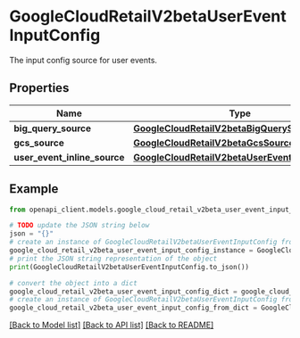 # GoogleCloudRetailV2betaUserEventInputConfig

The input config source for user events.

## Properties

Name | Type | Description | Notes
------------ | ------------- | ------------- | -------------
**big_query_source** | [**GoogleCloudRetailV2betaBigQuerySource**](GoogleCloudRetailV2betaBigQuerySource.md) |  | [optional] 
**gcs_source** | [**GoogleCloudRetailV2betaGcsSource**](GoogleCloudRetailV2betaGcsSource.md) |  | [optional] 
**user_event_inline_source** | [**GoogleCloudRetailV2betaUserEventInlineSource**](GoogleCloudRetailV2betaUserEventInlineSource.md) |  | [optional] 

## Example

```python
from openapi_client.models.google_cloud_retail_v2beta_user_event_input_config import GoogleCloudRetailV2betaUserEventInputConfig

# TODO update the JSON string below
json = "{}"
# create an instance of GoogleCloudRetailV2betaUserEventInputConfig from a JSON string
google_cloud_retail_v2beta_user_event_input_config_instance = GoogleCloudRetailV2betaUserEventInputConfig.from_json(json)
# print the JSON string representation of the object
print(GoogleCloudRetailV2betaUserEventInputConfig.to_json())

# convert the object into a dict
google_cloud_retail_v2beta_user_event_input_config_dict = google_cloud_retail_v2beta_user_event_input_config_instance.to_dict()
# create an instance of GoogleCloudRetailV2betaUserEventInputConfig from a dict
google_cloud_retail_v2beta_user_event_input_config_from_dict = GoogleCloudRetailV2betaUserEventInputConfig.from_dict(google_cloud_retail_v2beta_user_event_input_config_dict)
```
[[Back to Model list]](../README.md#documentation-for-models) [[Back to API list]](../README.md#documentation-for-api-endpoints) [[Back to README]](../README.md)


